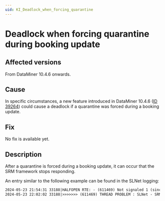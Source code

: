 ```yaml
---
uid: KI_Deadlock_when_forcing_quarantine
---
```


# Deadlock when forcing quarantine during booking update

## Affected versions

From DataMiner 10.4.6 onwards.

## Cause

In specific circumstances, a new feature introduced in DataMiner 10.4.6 ([ID 39264](xref:General_Feature_Release_10.4.6#service--resource-management-queue-will-now-be-skipped-when-processing-setsrmjsonserializableproperties-requests-id_39264)) could cause a deadlock if a quarantine was forced during a booking update.

## Fix

No fix is available yet.

## Description

After a quarantine is forced during a booking update, it can occur that the SRM framework stops responding.

An entry similar to the following example can be found in the SLNet logging:

```txt
2024-05-23 21:54:31 33188|HALFOPEN RTE: - (611469) Not signaled 1 (since 1899-12-30 00:00:00): SLNet - SRM event thread for booking with id a1fbcb55-5c6c-4a35-8fad-cd4e73e1ccf2 [pid 114796 - thread 133] in Process: SLNet for Thread: SRM event thread for booking with id a1fbcb55-5c6c-4a35-8fad-cd4e73e1ccf2 notificationID created: 50393
2024-05-23 22:02:02 33188|>>>>>>> (611469) THREAD PROBLEM : SLNet - SRM event thread for booking with id a1fbcb55-5c6c-4a35-8fad-cd4e73e1ccf2 [pid 114796 - thread 133]
```

